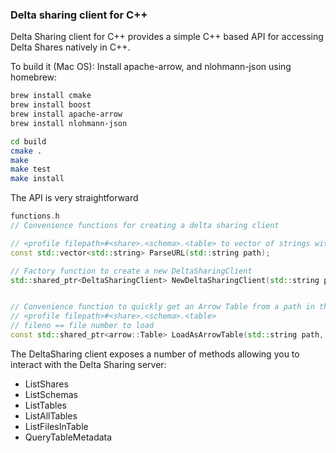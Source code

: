
### Delta sharing client for C++

Delta Sharing client for C++ provides a simple C++ based API for accessing Delta Shares natively in C++.

To build it (Mac OS):
Install apache-arrow, and nlohmann-json using homebrew:

```sh
brew install cmake
brew install boost
brew install apache-arrow
brew install nlohmann-json

cd build
cmake .
make
make test
make install
```



The API is very straightforward
```cpp
functions.h
// Convenience functions for creating a delta sharing client

// <profile filepath>#<share>.<schema>.<table> to vector of strings with path,share,schema,table
const std::vector<std::string> ParseURL(std::string path); 

// Factory function to create a new DeltaSharingClient 
std::shared_ptr<DeltaSharingClient> NewDeltaSharingClient(std::string profile, boost::optional<std::string> cacheLocation);


// Convenience function to quickly get an Arrow Table from a path in the form:
// <profile filepath>#<share>.<schema>.<table>
// fileno == file number to load
const std::shared_ptr<arrow::Table> LoadAsArrowTable(std::string path, int fileno);

```


The DeltaSharing client exposes a number of methods allowing you to interact with the Delta Sharing server:


* ListShares
* ListSchemas
* ListTables
* ListAllTables
* ListFilesInTable
* QueryTableMetadata





